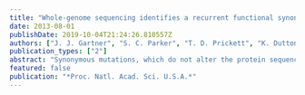 ```yaml
---
title: "Whole-genome sequencing identifies a recurrent functional synonymous mutation in melanoma"
date: 2013-08-01
publishDate: 2019-10-04T21:24:26.810557Z
authors: ["J. J. Gartner", "S. C. Parker", "T. D. Prickett", "K. Dutton-Regester", "M. L. Stitzel", "J. C. Lin", "S. Davis", "V. L. Simhadri", "S. Jha", "N. Katagiri", "V. Gotea", "J. K. Teer", "X. Wei", "M. A. Morken", "U. K. Bhanot", "G. Chen", "L. L. Elnitski", "M. A. Davies", "J. E. Gershenwald", "H. Carter", "R. Karchin", "W. Robinson", "S. Robinson", "S. A. Rosenberg", "F. S. Collins", "G. Parmigiani", "A. A. Komar", "C. Kimchi-Sarfaty", "N. K. Hayward", "E. H. Margulies", "Y. Samuels", "J. Becker", "B. Benjamin", "R. Blakesley", "G. Bouffard", "S. Brooks", "H. Coleman", "M. Dekhtyar", "M. Gregory", "X. Guan", "J. Gupta", "J. Han", "A. Hargrove", "S. L. Ho", "T. Johnson", "R. Legaspi", "S. Lovett", "Q. Maduro", "C. Masiello", "B. Maskeri", "J. McDowell", "C. Montemayor", "J. Mullikin", "M. Park", "N. Riebow", "K. Schandler", "B. Schmidt", "C. Sison", "M. Stantripop", "J. Thomas", "P. Thomas", "M. Vemulapalli", "A. Young"]
publication_types: ["2"]
abstract: "Synonymous mutations, which do not alter the protein sequence, have been shown to affect protein function [Sauna ZE, Kimchi-Sarfaty C (2011) Nat Rev Genet 12(10):683-691]. However, synonymous mutations are rarely investigated in the cancer genomics field. We used whole-genome and -exome sequencing to identify somatic mutations in 29 melanoma samples. Validation of one synonymous somatic mutation in BCL2L12 in 285 samples identified 12 cases that harbored the recurrent F17F mutation. This mutation led to increased BCL2L12 mRNA and protein levels because of differential targeting of WT and mutant BCL2L12 by hsa-miR-671-5p. Protein made from mutant BCL2L12 transcript bound p53, inhibited UV-induced apoptosis more efficiently than WT BCL2L12, and reduced endogenous p53 target gene transcription. This report shows selection of a recurrent somatic synonymous mutation in cancer. Our data indicate that silent alterations have a role to play in human cancer, emphasizing the importance of their investigation in future cancer genome studies."
featured: false
publication: "*Proc. Natl. Acad. Sci. U.S.A.*"
---
```


